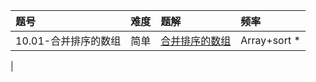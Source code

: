 | 题号 | 难度 | 题解 | 频率  |
| :------| :------ | :------ |  :------ |
| 10.01-合并排序的数组 | 简单 | [合并排序的数组](interview_gold/interview_gold10.01/10.01.md) | Array+sort * |
|

